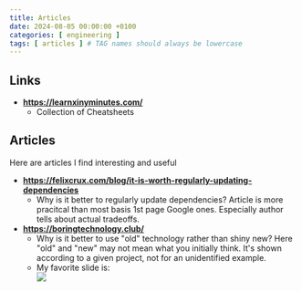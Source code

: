 ```yaml
---
title: Articles
date: 2024-08-05 00:00:00 +0100
categories: [ engineering ]
tags: [ articles ] # TAG names should always be lowercase
---
```


## Links

- **https://learnxinyminutes.com/**
    - Collection of Cheatsheets

## Articles

Here are articles I find interesting and useful

- **https://felixcrux.com/blog/it-is-worth-regularly-updating-dependencies**
    - Why is it better to regularly update dependencies? Article is more pracitcal than most basis 1st page Google ones.
      Especially author tells about actual tradeoffs.
- **https://boringtechnology.club/**
    - Why is it better to use "old" technology rather than shiny new? Here "old" and "new" may not mean what you
      initially think. It's shown according to a given project, not for an unidentified example.
    - My favorite slide is:  
      ![](https://boringtechnology.club/slides/slides.038.jpeg)
